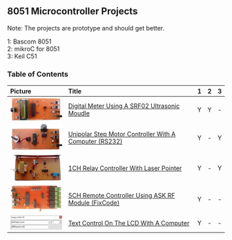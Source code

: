 ## 8051 Microcontroller Projects 
Note: The projects are prototype and should get better.  

1: Bascom 8051  
2: mikroC for 8051  
3: Keil C51  

### Table of Contents
|Picture|Title|1|2|3|
|:------|:----|:---------:|:-------------:|:------:|
|![](DigitalMeter_Ultrasonic_SRF02/Pictures/Album.jpg)		|[Digital Meter Using A SRF02 Ultrasonic Moudle](DigitalMeter_Ultrasonic_SRF02)				|Y|Y|-|
|![](MotorDriver_UnipolarStepperMotor_RS232/Pictures/Album.jpg)	|[Unipolar Step Motor Controller With A Computer (RS232)](MotorDriver_UnipolarStepperMotor_RS232)	|Y|-|Y|
|![](RelayController_LaserPointer_1CH/Pictures/Album.jpg)	|[1CH Relay Controller With Laser Pointer](RelayController_LaserPointer_1CH)				|Y|-|Y|
|![](RelayController_RF_ASK_5CH/Pictures/Album.jpg)		|[5CH Remote Controller Using ASK RF Module (FixCode)](RelayController_RF_ASK_5CH)			|Y|-|-|
|![](TextDisplay_UART/Code_VB6/Album.png)			|[Text Control On The LCD With A Computer](TextDisplay_UART)						|Y|-|-|
